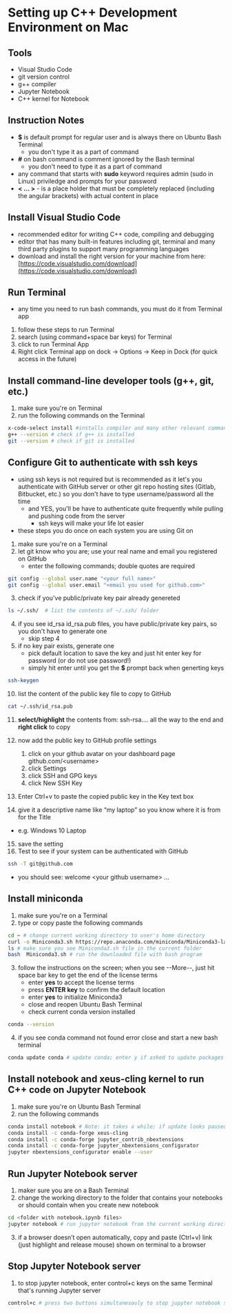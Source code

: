 # Setting up C++ Development Environment on Mac

## Tools

- Visual Studio Code
- git version control
- g++ compiler
- Jupyter Notebook
- C++ kernel for Notebook

## Instruction Notes

- **\$** is default prompt for regular user and is always there on Ubuntu Bash Terminal
  - you don't type it as a part of command
- **#** on bash command is comment ignored by the Bash terminal
  - you don't need to type it as a part of command
- any command that starts with **sudo** keyword requires admin (sudo in Linux) priviledge and prompts for your password
- **\< ... \>** - is a place holder that must be completely replaced (including the angular brackets) with actual content in place

## Install Visual Studio Code

- recommended editor for writing C++ code, compiling and debugging
- editor that has many built-in features including git, terminal and many third party plugins to support many programming languages
- download and install the right version for your machine from here:
   [https://code.visualstudio.com/download](https://code.visualstudio.com/download)

## Run Terminal

- any time you need to run bash commands, you must do it from Terminal app

1. follow these steps to run Terminal
2. search (using command+space bar keys) for Terminal
3. click to run Terminal App
4. Right click Terminal app on dock -> Options -> Keep in Dock (for quick access in the future)

## Install command-line developer tools (g++, git, etc.)

1. make sure you're on Terminal
2. run the following commands on the Terminal

```bash
x-code-select install #installs compiler and many other relevant command-line tools
g++ --version # check if g++ is installed
git --version # check if git is installed
```

## Configure Git to authenticate with ssh keys

- using ssh keys is not required but is recommended as it let's you authenticate with GitHub server or other git repo hosting sites (Gitlab, Bitbucket, etc.) so you don't have to type username/password all the time
  - and YES, you'll be have to authenticate quite frequently while pulling and pushing code from the server
    - ssh keys will make your life lot easier
- these steps you do once on each system you are using Git on

1. make sure you're on a Terminal
2. let git know who you are; use your real name and email you registered on GitHub
    - enter the following commands; double quotes are required

```bash
git config --global user.name "<your full name>"
git config --global user.email "<email you used for github.com>"
```

3. check if you've public/private key pair already genereted

```bash
ls ~/.ssh/  # list the contents of ~/.ssh/ folder
```

4. if you see id_rsa id_rsa.pub files, you have public/private key pairs, so you don't have to generate one
    - skip step 4
5. if no key pair exists, generate one
    - pick default location to save the key and just hit enter key for password (or do not use password!)
    - simply hit enter until you get the **\$** prompt back when generting keys

```bash
ssh-keygen
```

10. list the content of the public key file to copy to GitHub

```bash
cat ~/.ssh/id_rsa.pub
```

11. **select/highlight** the contents from: ssh-rsa…. all the way to the end and **right click** to copy

12. now add the public key to GitHub profile settings
    1. click on your github avatar on your dashboard page github.com/\<username\>
    2. click Settings
    3. click SSH and GPG keys
    4. click New SSH Key
13. Enter Ctrl+v to paste the copied public key in the Key text box
14. give it a descriptive name like “my laptop” so you know where it is from for the Title
  - e.g. Windows 10 Laptop
15. save the setting
16. Test to see if your system can be authenticated with GitHub

```bash
ssh -T git@github.com
```

- you should see: welcome \<your github username\> ...

## Install miniconda

1. make sure you're on a Terminal
2. type or copy paste the following commands

```bash
cd ~ # change current working directory to user's home directory
curl -o Miniconda3.sh https://repo.anaconda.com/miniconda/Miniconda3-latest-MacOSX-x86_64.sh
ls # make sure you see Miniconda3.sh file in the current folder
bash  Miniconda3.sh # run the downloaded file with bash program
```

3. follow the instructions on the screen; when you see --More--, just hit space bar key to get the end of the license terms
    - enter **yes** to accept the license terms
    - press **ENTER key** to confirm the default location
    - enter **yes** to initialize Miniconda3
    - close and reopen Ubuntu Bash Terminal
    - check current conda version installed

```bash
conda --version
```

4. if you see conda command not found error close and start a new bash terminal

```bash
conda update conda # update conda; enter y if asked to update packages
```

## Install notebook and xeus-cling kernel to run C++ code on Jupyter Notebook

1. make sure you're on Ubuntu Bash Terminal
2. run the following commands

```bash
conda install notebook # Note: it takes a while; if update looks paused, hit enter
conda install -c conda-forge xeus-cling
conda install -c conda-forge jupyter_contrib_nbextensions
conda install -c conda-forge jupyter_nbextensions_configurator
jupyter nbextensions_configurator enable --user
```

## Run Jupyter Notebook server

1. maker sure you are on a Bash Terminal
2. change the working directory to the folder that contains your notebooks or should contain when you create new notebook

```bash
cd <folder with notebook.ipynb files>
jupyter notebook # run jupyter notebook from the current working directory
```

3. if a browser doesn’t open automatically, copy and paste (Ctrl+v) link (just highlight and release mouse) shown on terminal to a browser

## Stop Jupyter Notebook server

1. to stop jupyter notebook, enter control+c keys on the same Terminal that's running Jupyter server

```bash
control+c # press two buttons simultanesouly to stop jupyter notebook server
```
